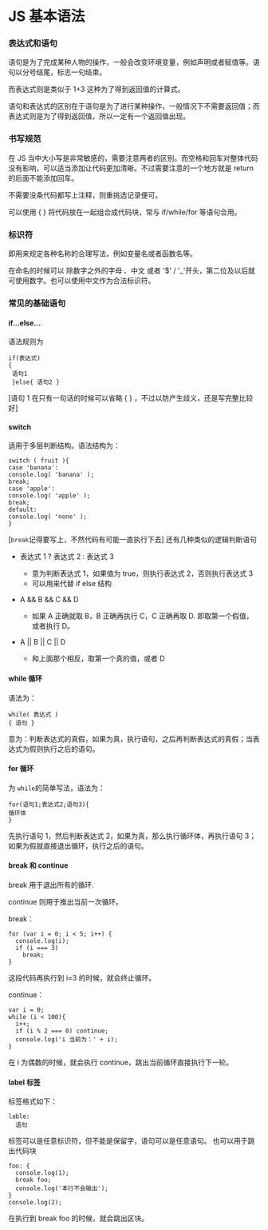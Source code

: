 # JS 基本语法

### 表达式和语句

语句是为了完成某种人物的操作，一般会改变环境变量，例如声明或者赋值等。语句以分号结尾，标志一句结束。

而表达式则是类似于 1+3 这种为了得到返回值的计算式。

语句和表达式的区别在于语句是为了进行某种操作，一般情况下不需要返回值；而表达式则是为了得到返回值，所以一定有一个返回值出现。

### 书写规范

在 JS 当中大小写是非常敏感的，需要注意两者的区别。而空格和回车对整体代码没有影响，可以适当添加让代码更加清晰。不过需要注意的一个地方就是 return 的后面不能添加回车。

不需要没条代码都写上注释，则重挑选记录便可。

可以使用 { } 将代码放在一起组合成代码块，常与 if/while/for 等语句合用。

### 标识符

即用来规定各种名称的合理写法，例如变量名或者函数名等。

在命名的时候可以 除数字之外的字母 、中文 或者 '\$' / '\_'开头，第二位及以后就可使用数字。也可以使用中文作为合法标识符。

### 常见的基础语句

#### if...else...

语法规则为

    if(表达式)
    {
     语句1
     }else{ 语句2 }

[语句 1 在只有一句话的时候可以省略 { } ，不过以防产生歧义，还是写完整比较好]

#### switch

适用于多层判断结构。语法结构为：

    switch ( fruit ){
    case 'banana':
    console.log( 'banana' );
    break;
    case 'apple':
    console.log( 'apple' );
    break;
    default:
    console.log( 'none' );
    }

[`break`记得要写上，不然代码有可能一直执行下去]
还有几种类似的逻辑判断语句

- 表达式 1 ? 表达式 2 : 表达式 3

  - 意为判断表达式 1，如果值为 true，则执行表达式 2，否则执行表达式 3
  - 可以用来代替 if else 结构

- A && B && C && D
  - 如果 A 正确就取 B，B 正确再执行 C，C 正确再取 D. 即取第一个假值，或者执行 D。
- A || B || C || D
  - 和上面那个相反，取第一个真的值，或者 D

#### while 循环

语法为：

```
while( 表达式 )
{ 语句 }
```

意为：判断表达式的真假，如果为真，执行语句，之后再判断表达式的真假；当表达式为假则执行之后的语句。

#### for 循环

为 `while`的简单写法，语法为：

```
for(语句1;表达式2;语句3){
循环体
}
```

先执行语句 1，然后判断表达式 2，如果为真，那么执行循环体，再执行语句 3；如果为假就直接退出循环，执行之后的语句。

#### break 和 continue

break 用于退出所有的循环.

continue 则用于推出当前一次循环。

break：

```
for (var i = 0; i < 5; i++) {
  console.log(i);
  if (i === 3)
    break;
}
```

这段代码再执行到 i=3 的时候，就会终止循环。

continue：

```
var i = 0;
while (i < 100){
  i++;
  if (i % 2 === 0) continue;
  console.log('i 当前为：' + i);
}
```

在 i 为偶数的时候，就会执行 continue，跳出当前循环直接执行下一轮。

#### label 标签

标签格式如下：

    lable:
      语句

标签可以是任意标识符，但不能是保留字，语句可以是任意语句。
也可以用于跳出代码块

```
foo: {
  console.log(1);
  break foo;
  console.log('本行不会输出');
}
console.log(2);
```

在执行到 break foo 的时候，就会跳出区块。

